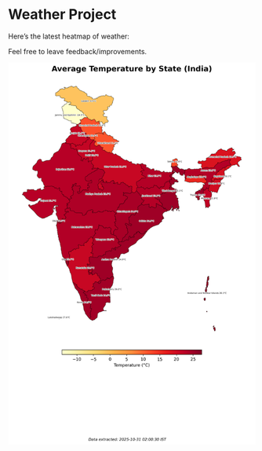# Weather Project

Here’s the latest heatmap of weather:

Feel free to leave feedback/improvements.

![India Heatmap](docs/assets/india_heatmap.png?v=03CAE9)
